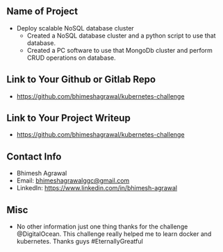 
   
## Name of Project 
* Deploy scalable NoSQL database cluster
    - Created a NoSQL database cluster and a python script to use that database.
    - Created a PC software to use that MongoDb cluster and perform CRUD operations on database. 

## Link to Your Github or Gitlab Repo
* https://github.com/bhimeshagrawal/kubernetes-challenge

## Link to Your Project Writeup
* https://github.com/bhimeshagrawal/kubernetes-challenge

## Contact Info
* Bhimesh Agrawal
* Email: bhimeshagrawalggc@gmail.com
* LinkedIn: https://www.linkedin.com/in/bhimesh-agrawal

## Misc 
* No other information just one thing thanks for the challenge @DigitalOcean. This challenge really helped me to learn docker and kubernetes. Thanks guys #EternallyGreatful
